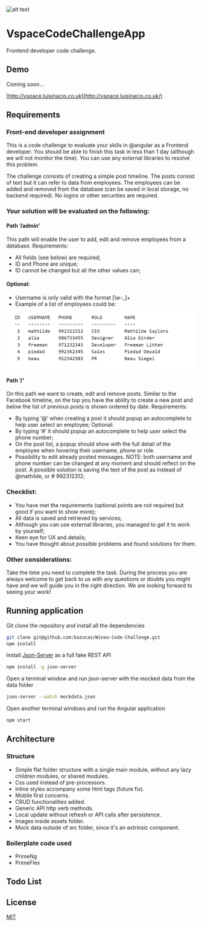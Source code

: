 ![alt text](https://image.freepik.com/free-vector/illustration-satellite_53876-5601.jpg)

# VspaceCodeChallengeApp

Frontend developer code challenge.

## Demo

Coming soon...

[http://vspace.luisinacio.co.uk](http://vspace.luisinacio.co.uk/)

## Requirements

### Front-end developer assignment
This is a code challenge to evaluate your skills in @angular as a Frontend developer. You
should be able to finish this task in less than 1 day (although we will not monitor the time).
You can use any external libraries to resolve this problem.

The challenge consists of creating a simple post timeline. The posts consist of text but it can
refer to data from employees. The employees can be added and removed from the database
(can be saved in local storage, no backend required). No logins or other securities are
required.

### Your solution will be evaluated on the following:

#### Path ‘/admin’
This path will enable the user to add, edit and remove employees from a database.
Requirements:
* All fields (see below) are required;
* ID and Phone are unique;
* ID cannot be changed but all the other values can;
#### Optional:
* Username is only valid with the format [\w-_]+ 
* Example of a list of employees could be: 

![alt text](./images/table.png)

#### Path ‘/’
On this path we want to create, edit and remove posts. Similar to the Facebook timeline, on
the top you have the ability to create a new post and below the list of previous posts is
shown ordered by date.
Requirements:
* By typing ‘@’ when creating a post it should popup an autocomplete to help user
select an employee;
Optional:
* By typing ‘#’ it should popup an autocomplete to help user select the phone number;
* On the post list, a popup should show with the full detail of the employee when
hovering their username, phone or role.
* Possibility to edit already posted messages.
NOTE: both username and phone number can be changed at any moment and should
reflect on the post. A possible solution is saving the text of the post as <employee id=”1”
field=”username”></employee> instead of @mathilde, or # 992312312;

### Checklist:

* You have met the requirements (optional points are not required but good if you want to
  show more);
* All data is saved and retrieved by services;
* Although you can use external libraries, you managed to get it to work by yourself;
* Keen eye for UX and details;
* You have thought about possible problems and found solutions for them.

### Other considerations:

Take the time you need to complete the task. During the process you are always welcome to
get back to us with any questions or doubts you might have and we will guide you in the right
direction. We are looking forward to seeing your work!

## Running application

Git clone the repository and install all the dependencies

```bash
git clone git@github.com:bazucas/Wineo-Code-Challenge.git
npm install
``` 
Install [Json-Server](https://github.com/typicode/json-server) as a full fake REST API

```bash
npm install -g json-server
```
Open a terminal window and run json-server with the mocked data from the data folder

```bash
json-server --watch mockdata.json
```

Open another terminal windows and run the Angular application

```bash
npm start
```

## Architecture

### Structure

* Simple flat folder structure with a single main module, without any lazy children modules, or shared modules.
* Css used instead of pre-processors.
* Inline styles accompany some html tags (future fix).
* Mobile first concerns. 
* CRUD functionalities added.
* Generic API http verb methods.
* Local update without refresh or API calls after persistence.
* Images inside assets folder.
* Mock data outside of src folder, since it's an extrinsic component.

### Boilerplate code used

* PrimeNg
* PrimeFlex

## Todo List


## License
[MIT](https://choosealicense.com/licenses/mit/)
